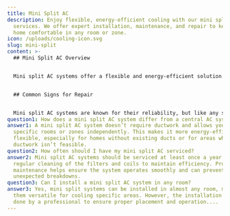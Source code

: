 ```yaml
---
title: Mini Split AC
description: Enjoy flexible, energy-efficient cooling with our mini split AC
  services. We offer expert installation, maintenance, and repair to keep your
  home comfortable in any room or zone.
icon: /uploads/cooling-icon.svg
slug: mini-split
content: >-
  ## Mini Split AC Overview


  Mini split AC systems offer a flexible and energy-efficient solution for cooling individual rooms or zones within your home. Unlike traditional central air conditioning, mini splits don’t require ductwork, making them ideal for homes without existing ducts or for adding cooling to specific areas like garages, basements, or home additions. These systems consist of an outdoor unit connected to one or more indoor units, allowing you to control the temperature in different zones independently. Our mini split AC services include expert installation, maintenance, and repair, ensuring your system operates efficiently and provides the targeted cooling you need.


  ## Common Signs for Repair


  Mini split AC systems are known for their reliability, but like any system, they may require repair from time to time. One common sign that your mini split system needs attention is if it’s not cooling as effectively as it used to, which could indicate a refrigerant leak or a problem with the compressor. Unusual noises such as hissing, gurgling, or grinding are also indicators that something may be wrong and should be addressed by a professional. If you notice that one or more indoor units aren’t responding to the remote control or are displaying error codes, it’s a sign that the system needs troubleshooting and possibly repair. Addressing these issues early can help prevent more extensive damage and ensure your system continues to cool your home effectively.
question1: How does a mini split AC system differ from a central AC system?
answer1: A mini split AC system doesn’t require ductwork and allows you to cool
  specific rooms or zones independently. This makes it more energy-efficient and
  flexible, especially for homes without existing ducts or for areas where
  ductwork isn’t feasible.
question2: How often should I have my mini split AC serviced?
answer2: Mini split AC systems should be serviced at least once a year, with
  regular cleaning of the filters and coils to maintain efficiency. Professional
  maintenance helps ensure the system operates smoothly and can prevent
  unexpected breakdowns.
question3: Can I install a mini split AC system in any room?
answer3: Yes, mini split systems can be installed in almost any room, making
  them versatile for cooling specific areas. However, the installation should be
  done by a professional to ensure proper placement and operation....
---
```


